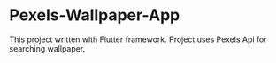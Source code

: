 # Pexels-Wallpaper-App
 This project written with Flutter framework. Project uses Pexels Api for searching wallpaper.
